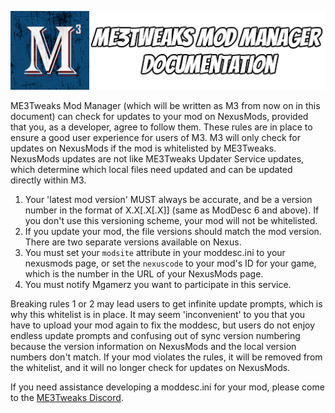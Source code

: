 ![Documentation Image](images/documentation_header.png)

ME3Tweaks Mod Manager (which will be written as M3 from now on in this document) can check for updates to your mod on NexusMods, provided that you, as a developer, agree to follow them. These rules are in place to ensure a good user experience for users of M3. M3 will only check for updates on NexusMods if the mod is whitelisted by ME3Tweaks. NexusMods updates are not like ME3Tweaks Updater Service updates, which determine which local files need updated and can be updated directly within M3.

1. Your 'latest mod version' MUST always be accurate, and be a version number in the format of X.X[.X[.X]] (same as ModDesc 6 and above). If you don't use this versioning scheme, your mod will not be whitelisted.
2. If you update your mod, the file versions should match the mod version. There are two separate versions available on Nexus.
3. You must set your `modsite` attribute in your moddesc.ini to your nexusmods page, or set the `nexuscode` to your mod's ID for your game, which is the number in the URL of your NexusMods page.
4. You must notify Mgamerz you want to participate in this service.

Breaking rules 1 or 2 may lead users to get infinite update prompts, which is why this whitelist is in place. It may seem 'inconvenient' to you that you have to upload your mod again to fix the moddesc, but users do not enjoy endless update prompts and confusing out of sync version numbering because the version information on NexusMods and the local version numbers don't match. If your mod violates the rules, it will be removed from the whitelist, and it will no longer check for updates on NexusMods.

If you need assistance developing a moddesc.ini for your mod, please come to the [ME3Tweaks Discord](https://discord.gg/s8HA6dc).
